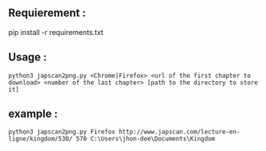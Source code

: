 ## Requierement :

pip install -r requirements.txt

## Usage :
```
python3 japscan2png.py <Chrome|Firefox> <url of the first chapter to download> <number of the last chapter> [path to the directory to store it]
```
## example :
```
python3 japscan2png.py Firefox http://www.japscan.com/lecture-en-ligne/kingdom/530/ 570 C:\Users\jhon-doe\Documents\Kingdom
